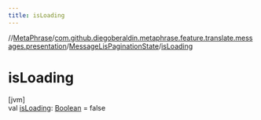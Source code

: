 ```yaml
---
title: isLoading
---
```

//[MetaPhrase](../../../index.html)/[com.github.diegoberaldin.metaphrase.feature.translate.messages.presentation](../index.html)/[MessageLisPaginationState](index.html)/[isLoading](is-loading.html)



# isLoading



[jvm]\
val [isLoading](is-loading.html): [Boolean](https://kotlinlang.org/api/latest/jvm/stdlib/kotlin/-boolean/index.html) = false





